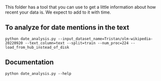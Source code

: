 This folder has a tool that you can use to get a little information about how recent your data is. We expect to add to it with time.

## To analyze for date mentions in the text

```
python date_analysis.py --input_dataset_name=Tristan/olm-wikipedia-20220920 --text_column=text --split=train --num_proc=224 --load_from_hub_instead_of_disk
```

## Documentation

```
python date_analysis.py --help
```
